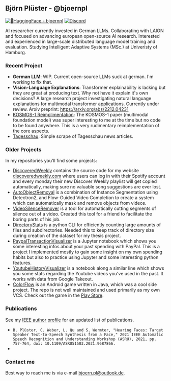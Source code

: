## Björn Plüster - @bjoernpl
[![🤗HuggingFace - bjoernpl](https://img.shields.io/badge/🤗HuggingFace-bjoernpl-yellow?style=for-the-badge)](https://huggingface.co/bjoernp) [![Discord](https://img.shields.io/badge/@bjoernp-%235865F2.svg?style=for-the-badge&logo=discord&logoColor=white)](https://discordapp.com/users/bjoernp)

AI researcher currently invested in German LLMs. Collaborating with LAION and focused on advancing european open-source AI research. Interested and experienced in large-scale distributed language model training and evaluation. Studying Intelligent Adaptive Systems (MSc.) at Univeristy of Hamburg.

### Recent Project
- **German LLM**: WIP. Current open-source LLMs suck at german. I'm working to fix that.
- **Vision-Language Explanations**: Transformer explainability is lacking but they are great at producing text. Why not have it explain it's own decisions? A large research project investigating natural language explanations for multimodal transformer applications. Currently under review. Arxiv preprint: https://arxiv.org/abs/2212.04231
- [KOSMOS-1 Reimplimentation](https://github.com/bjoernpl/KOSMOS_reimplementation): The KOSMOS-1 paper (multimodal foundation model) was super interesting to me at the time but no code to be found anywhere. This is a very rudimentary reimplementation of the core aspects.
- [Tagesschau](https://github.com/bjoernpl/tagesschau): Simple scrape of Tagesschau news articles.

### Older Projects
In my repositories you'll find some projects:
- [DiscoveredWeekly](https://github.com/bjoernpl/DiscoveredWeekly) contains the source code for my website [discoveredweekly.com](https://discoveredweekly.com) where users can log in with their Spotify account and every monday their new Discover Weekly playlist will get copied automatically, making sure no valuable song suggestions are ever lost.
- [AutoObjectRemoval](https://github.com/bjoernpl/AutoObjectRemoval) is a combination of Instance Segmentation using
Detectron2, and Flow-Guided Video Completion to create a system which can automatically mask and remove objects
from videos.
- [VideoSilenceRemover](https://github.com/bjoernpl/VideoSilenceRemover) is a tool for automatically cutting segments of silence out of
a video. Created this tool for a friend to facilitate the boring parts of his job.
- [DirectoryStats](https://github.com/bjoernpl/DirectoryStats) is a python CLI for efficiently counting large amounts of
files and subdirectories. Needed this to keep track of directory size during creation of the dataset for my thesis project.
- [PaypalTransactionVisualizer](https://github.com/bjoernpl/PaypalTransactionVisualizer) is a Jupyter notebook
which shows you some interesting infos about your past spending with PayPal. This is a project I implemented mostly
to gain some insight on my own spending habits but also to practice using Jupyter and some interesting python features.
- [YoutubeHistoryVisualizer](https://github.com/bjoernpl/YoutubeHistoryVisualizer) is a notebook along a similar line
which shows you some stats regarding the Youtube videos you've used in the past. It works with data from Google Takeout.
- [ColorFlow](https://github.com/bjoernpl/ColorFlow) is an Android game written in Java, which was a cool side project.
The repo is not well maintained and used primarily as my own VCS. Check out the game in the 
[Play Store](https://play.google.com/store/apps/details?id=com.bnpgames.android.colorflow).

### Publications
See my [IEEE author profile](https://ieeexplore.ieee.org/author/37089286467) for an updated list of publications.

- ```B. Plüster, C. Weber, L. Qu and S. Wermter, "Hearing Faces: Target Speaker Text-to-Speech Synthesis from a Face," 2021 IEEE Automatic Speech Recognition and Understanding Workshop (ASRU), 2021, pp. 757-764, doi: 10.1109/ASRU51503.2021.9687866.```
- 
### Contact me
Best way to reach me is via e-mail [bjoern.pl@outlook.de](mailto://bjoern.pl@outlook.de). 
